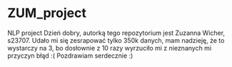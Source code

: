 # ZUM_project
NLP project
Dzień dobry, autorką tego repozytorium jest Zuzanna Wicher, s23707. Udało mi się zesrapować tylko 350k danych, mam nadzieję, że to wystarczy na 3, bo dosłownie z 10 razy wyrzuciło mi z nieznanych mi przyczyn błąd :(
Pozdrawiam serdecznie :)
